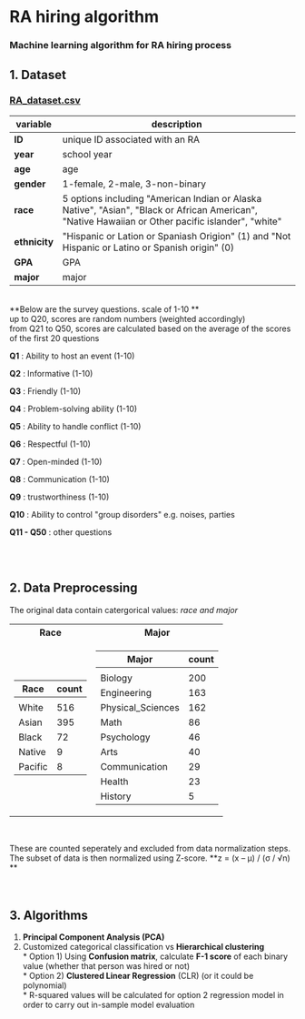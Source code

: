 # RA hiring algorithm
### Machine learning algorithm for RA hiring process

## 1. Dataset 
### [RA_dataset.csv](https://github.com/jameshyojaelee/RA_hiring_algorithm/raw/main/RA_dataset.csv)
| variable      | description                                                                                                                                        |
|---------------|----------------------------------------------------------------------------------------------------------------------------------------------------|
| **ID**        | unique ID associated with an RA                                                                                                                    |
| **year**      | school year                                                                                                                                        |
| **age**       | age                                                                                                                                                |
| **gender**    | 1-female, 2-male, 3-non-binary                                                                                                                     |
| **race**      | 5 options including "American Indian or Alaska Native", "Asian", "Black or African American", "Native Hawaiian or Other pacific islander", "white" |
| **ethnicity** | "Hispanic or Lation or Spaniash Origion" (1) and "Not Hispanic or Latino or Spanish origin" (0)                                                    |
| **GPA**       | GPA                                                                                                                                                |
| **major**     | major                                                                                                                                              |
</br>
**Below are the survey questions. scale of 1-10 **
</br>
up to Q20, scores are random numbers (weighted accordingly) </br>
from Q21 to Q50, scores are calculated based on the average of the scores of the first 20 questions </br>

**Q1**  : Ability to host an event (1-10) </br>

**Q2**  : Informative (1-10) </br>

**Q3**  : Friendly (1-10) </br>

**Q4**  : Problem-solving ability (1-10) </br>

**Q5**  : Ability to handle conflict (1-10) </br>

**Q6** : Respectful (1-10) </br>

**Q7** : Open-minded (1-10) </br>

**Q8** : Communication (1-10) </br>

**Q9** : trustworthiness (1-10) </br>

**Q10** : Ability to control "group disorders" e.g. noises, parties</br>

**Q11 - Q50** : other questions </br>

</br>
</br>

## 2. Data Preprocessing
The original data contain catergorical values: *race and major* </br>

<table>
<tr><th> Race </th><th> Major </th></tr>
<tr><td>

| Race    | count |
|---------|-------|
|         |       |
| White   | 516   |
| Asian   | 395   |
| Black   | 72    |
| Native  | 9     |
| Pacific | 8     |

</td><td>

| Major             | count |
|-------------------|-------|
|                   |       |
| Biology           | 200   |
| Engineering       | 163   |
| Physical_Sciences | 162   |
| Math              | 86    |
| Psychology        | 46    |
| Arts              | 40    |
| Communication     | 29    |
| Health            | 23    |
| History           | 5     |

</td></tr> </table>

</br>

These are counted seperately and excluded from data normalization steps. </br>
The subset of data is then normalized using Z-score. **z = (x – μ) / (σ / √n) ** </br>
</br>
</br>

## 3. Algorithms
1) **Principal Component Analysis (PCA)** </br>
2) Customized categorical classification vs **Hierarchical clustering** </br> * Option 1) Using **Confusion matrix**, calculate **F-1 score** of each binary value (whether that person was hired or not) </br> * Option 2) **Clustered Linear Regression** (CLR) (or it could be polynomial) </br> * R-squared values will be calculated for option 2 regression model in order to carry out in-sample model evaluation </br>
